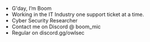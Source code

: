 - G'day, I’m Boom
- Working in the IT Industry one support ticket at a time.
- Cyber Security Researcher
- Contact me on Discord @ boom_mic
- Regular on discord.gg/owlsec

<!---
BoomSec/BoomSec is a ✨ special ✨ repository because its `README.md` (this file) appears on your GitHub profile.
You can click the Preview link to take a look at your changes.
--->
